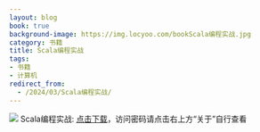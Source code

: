 ```yaml
---
layout: blog
book: true
background-image: https://img.locyoo.com/bookScala编程实战.jpg
category: 书籍
title: Scala编程实战
tags:
- 书籍
- 计算机
redirect_from:
  - /2024/03/Scala编程实战/
---
```

![](https://img.locyoo.com/bookScala编程实战.jpg)
Scala编程实战: <a name = "ref1" href="https://url18.ctfile.com/f/50983618-1380048835-fb025b?p=3619">点击下载</a>，访问密码请点击右上方“关于”自行查看